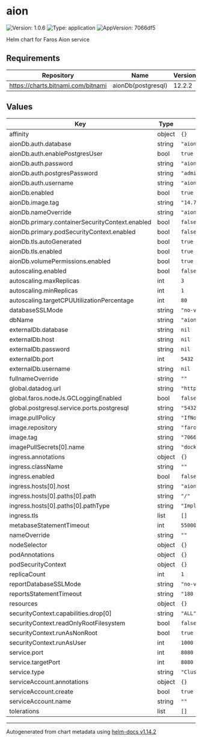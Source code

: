 # aion

![Version: 1.0.6](https://img.shields.io/badge/Version-1.0.6-informational?style=flat-square) ![Type: application](https://img.shields.io/badge/Type-application-informational?style=flat-square) ![AppVersion: 7066df5](https://img.shields.io/badge/AppVersion-7066df5-informational?style=flat-square)

Helm chart for Faros Aion service

## Requirements

| Repository | Name | Version |
|------------|------|---------|
| https://charts.bitnami.com/bitnami | aionDb(postgresql) | 12.2.2 |

## Values

| Key | Type | Default | Description |
|-----|------|---------|-------------|
| affinity | object | `{}` |  |
| aionDb.auth.database | string | `"aiondb"` |  |
| aionDb.auth.enablePostgresUser | bool | `true` |  |
| aionDb.auth.password | string | `"aion"` |  |
| aionDb.auth.postgresPassword | string | `"admin"` |  |
| aionDb.auth.username | string | `"aion"` |  |
| aionDb.enabled | bool | `true` |  |
| aionDb.image.tag | string | `"14.7.0"` |  |
| aionDb.nameOverride | string | `"aion-db"` |  |
| aionDb.primary.containerSecurityContext.enabled | bool | `false` |  |
| aionDb.primary.podSecurityContext.enabled | bool | `false` |  |
| aionDb.tls.autoGenerated | bool | `true` |  |
| aionDb.tls.enabled | bool | `true` |  |
| aionDb.volumePermissions.enabled | bool | `true` |  |
| autoscaling.enabled | bool | `false` |  |
| autoscaling.maxReplicas | int | `3` |  |
| autoscaling.minReplicas | int | `1` |  |
| autoscaling.targetCPUUtilizationPercentage | int | `80` |  |
| databaseSSLMode | string | `"no-verify"` |  |
| dbName | string | `"aion-db"` |  |
| externalDb.database | string | `nil` |  |
| externalDb.host | string | `nil` |  |
| externalDb.password | string | `nil` |  |
| externalDb.port | int | `5432` |  |
| externalDb.username | string | `nil` |  |
| fullnameOverride | string | `""` |  |
| global.datadog.url | string | `"https://api.datadoghq.com"` |  |
| global.faros.nodeJs.GCLoggingEnabled | bool | `false` |  |
| global.postgresql.service.ports.postgresql | string | `"5432"` |  |
| image.pullPolicy | string | `"IfNotPresent"` |  |
| image.repository | string | `"farosai/aion"` |  |
| image.tag | string | `"7066df5d4b62882992e35d2205cdc3485937d7be"` |  |
| imagePullSecrets[0].name | string | `"dockerhub"` |  |
| ingress.annotations | object | `{}` |  |
| ingress.className | string | `""` |  |
| ingress.enabled | bool | `false` |  |
| ingress.hosts[0].host | string | `"aion.local"` |  |
| ingress.hosts[0].paths[0].path | string | `"/"` |  |
| ingress.hosts[0].paths[0].pathType | string | `"ImplementationSpecific"` |  |
| ingress.tls | list | `[]` |  |
| metabaseStatementTimeout | int | `55000` |  |
| nameOverride | string | `""` |  |
| nodeSelector | object | `{}` |  |
| podAnnotations | object | `{}` |  |
| podSecurityContext | object | `{}` |  |
| replicaCount | int | `1` |  |
| reportDatabaseSSLMode | string | `"no-verify"` |  |
| reportsStatementTimeout | string | `"180 min"` |  |
| resources | object | `{}` |  |
| securityContext.capabilities.drop[0] | string | `"ALL"` |  |
| securityContext.readOnlyRootFilesystem | bool | `false` |  |
| securityContext.runAsNonRoot | bool | `true` |  |
| securityContext.runAsUser | int | `1000` |  |
| service.port | int | `8080` |  |
| service.targetPort | int | `8080` |  |
| service.type | string | `"ClusterIP"` |  |
| serviceAccount.annotations | object | `{}` |  |
| serviceAccount.create | bool | `true` |  |
| serviceAccount.name | string | `""` |  |
| tolerations | list | `[]` |  |

----------------------------------------------
Autogenerated from chart metadata using [helm-docs v1.14.2](https://github.com/norwoodj/helm-docs/releases/v1.14.2)
